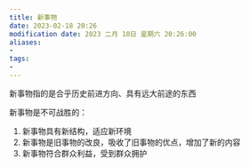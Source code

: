 ```yaml
---
title: 新事物
date: 2023-02-18 20:26
modification date: 2023 二月 18日 星期六 20:26:00
aliases: 
- 
tags: 
- 
---
```


新事物指的是合乎历史前进方向、具有远大前途的东西

新事物是不可战胜的：

1. 新事物具有新结构，适应新环境
2. 新事物是旧事物的改良，吸收了旧事物的优点，增加了新的内容
3. 新事物符合群众利益，受到群众拥护